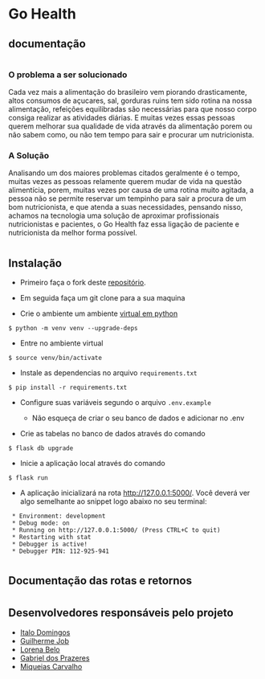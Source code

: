 # Go Health

## documentação

#

### O problema a ser solucionado

Cada vez mais a alimentação do brasileiro vem piorando drasticamente, altos consumos de açucares, sal, gorduras ruins tem sido rotina na nossa alimentação, refeições equilibradas são necessárias para que nosso corpo consiga realizar as atividades diárias. E muitas vezes essas pessoas querem melhorar sua qualidade de vida através da alimentação porem ou não sabem como, ou não tem tempo para sair e procurar um nutricionista.

### A Solução

Analisando um dos maiores problemas citados geralmente é o tempo, muitas vezes as pessoas relamente querem mudar de vida na questão alimentícia, porem, muitas vezes por causa de uma rotina muito agitada, a pessoa não se permite reservar um tempinho para sair a procura de um bom nutricionista, e que atenda a suas necessidades, pensando nisso, achamos na tecnologia uma solução de aproximar profissionais nutricionistas e pacientes, o Go Health faz essa ligação de paciente e nutricionista da melhor forma possível.

#

## Instalação

- Primeiro faça o fork deste [repositório](https://gitlab.com/issdomingoss/capstone3-go-health).

- Em seguida faça um git clone para a sua maquina

- Crie o ambiente um ambiente [virtual em python](https://docs.python.org/pt-br/3/tutorial/venv.html)

```
$ python -m venv venv --upgrade-deps
```

- Entre no ambiente virtual

```
$ source venv/bin/activate
```

- Instale as dependencias no arquivo `requirements.txt`

```
$ pip install -r requirements.txt
```

- Configure suas variáveis segundo o arquivo `.env.example`

  - Não esqueça de criar o seu banco de dados e adicionar no .env

- Crie as tabelas no banco de dados através do comando

```
$ flask db upgrade
```

- Inicie a aplicação local através do comando

```
$ flask run
```

- A aplicação inicializará na rota http://127.0.0.1:5000/. Você deverá ver algo semelhante ao snippet logo abaixo no seu terminal:

```
 * Environment: development
 * Debug mode: on
 * Running on http://127.0.0.1:5000/ (Press CTRL+C to quit)
 * Restarting with stat
 * Debugger is active!
 * Debugger PIN: 112-925-941
```

#

## Documentação das rotas e retornos

#

## Desenvolvedores responsáveis pelo projeto

- [Italo Domingos](https://www.linkedin.com/in/issdomingos/)
- [Guilherme Job](https://www.linkedin.com/in/guilherme-armesto-job/)
- [Lorena Belo](https://www.linkedin.com/in/lorena-belo-873828a7/)
- [Gabriel dos Prazeres](https://www.linkedin.com/in/gabrieldosprazeres/)
- [Miqueias Carvalho](https://www.linkedin.com/in/miqueias-carvalho-dos-santos/)
